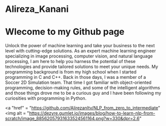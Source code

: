 # Alireza_Kanani

# Wlecome to my Github page

  Unlock the power of machine learning and take your business to the next level with cutting-edge solutions. As an expert machine learning engineer specializing in image processing, computer vision, and natural language processing, I am here to help you harness the potential of these technologies and provide tailored solutions to meet your unique needs.
My programming background is from my high school when I started programming in C and C++. Back in those days, I was a member of a Soccer 2D Simulation team. That time I got familiar with object-oriented programming, decision-making rules, and some of the intelligent algorithms and those things drove me to be a curious guy and I have been following my curiosities with programming in Python.

<p align="left">
  
  <a "href" = "https://github.com/Alirezanltv/NLP_from_zero_to_intermediate"
     <img alt = "https://dezyre.gumlet.io/images/blog/how-to-learn-nlp-from-scratch/image_88562057931633524561164.png?w=330&dpr=2.6"
    
